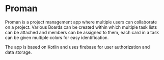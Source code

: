 # Proman

Proman is a project management app where multiple users can collaborate on a project. Various Boards can be created
within which multiple task lists can be attached and members can be assigned to them, each card in a task
can be given multiple colors for easy identification.

The app is based on Kotlin and uses firebase for user authorization and data storage.
